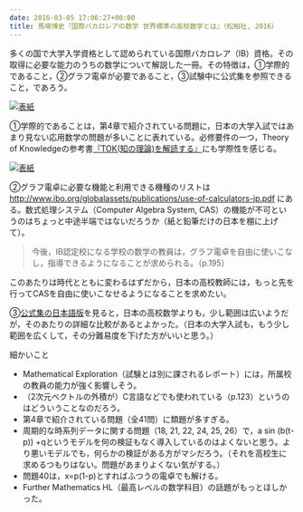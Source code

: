 ```yaml
---
date: 2016-03-05 17:06:27+00:00
title: 馬場博史『国際バカロレアの数学 世界標準の高校数学とは』（松柏社, 2016）
---
```


多くの国で大学入学資格として認められている国際バカロレア（IB）資格。その取得に必要な能力のうちの数学について解説した一冊。その特徴は，①学際的であること，②グラフ電卓が必要であること，③試験中に公式集を参照できること，であろう。

[![表紙](https://images-fe.ssl-images-amazon.com/images/P/4775402315.09.jpg)](http://www.amazon.co.jp/dp/4775402315?tag=inquisitor-22)

①学際的であることは，第4章で紹介されている問題に，日本の大学入試ではあまり見ない応用数学の問題が多いことに表れている。必修要件の一つ，Theory of Knowledgeの参考書[『TOK(知の理論)を解読する』](http://www.amazon.co.jp/dp/4865310991?tag=inquisitor-22)にも学際性を感じる。

[![表紙](https://images-fe.ssl-images-amazon.com/images/P/4865310991.09.jpg)](http://www.amazon.co.jp/dp/4865310991?tag=inquisitor-22)

②グラフ電卓に必要な機能と利用できる機種のリストは http://www.ibo.org/globalassets/publications/use-of-calculators-jp.pdf にある。数式処理システム（Computer Algebra System, CAS）の機能が不可というのはちょっと中途半端ではないだろうか（紙と鉛筆だけの日本を棚に上げて）。

>今後，IB認定校になる学校の数学の教員は，グラフ電卓を自由に使いこなし，指導できるようになることが求められる。（p.195）

このあたりは時代とともに変わるはずだから，日本の高校教師には，もっと先を行ってCASを自由に使いこなせるようになることを求めたい。

③[公式集の日本語版](http://www.ibo.org/globalassets/publications/math-hl-formular-booklet-jp.pdf)を見ると，日本の高校数学よりも，少し範囲は広いようだが，そのあたりの詳細な比較があるとよかった。（日本の大学入試も，もう少し範囲を広くして，その分難易度を下げた方がいいと思う。）

細かいこと

* Mathematical Exploration（試験とは別に課されるレポート）には，所属校の教員の能力が強く影響しそう。
* （2次元ベクトルの外積が）C言語などでも使われている（p.123）というのはどういうことなのだろう。
* 第4章で紹介されている問題（全41問）に類題が多すぎる。
* 周期的な時系列データに関する問題（18, 21, 22, 24, 25, 26）で，a sin (b(t-p)) +qというモデルを何の検証もなく導入しているのはよくないと思う。より悪いモデルでも，何らかの検証がある方がマシだろう。（それを高校生に求めるつもりはない。問題があまりよくない気がする。）
* 問題40は，x=p(1-p)とすればふつうの電卓でも解ける。
* Further Mathematics HL（最高レベルの数学科目）の話題がもっとほしかった。
